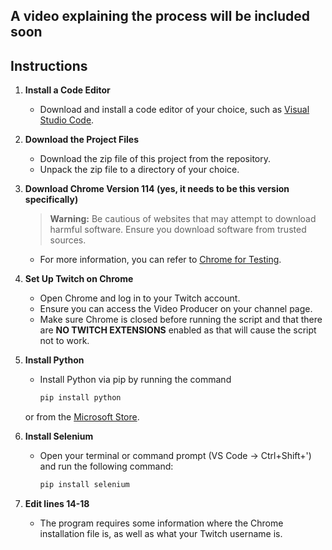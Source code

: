 ## A video explaining the process will be included soon

## Instructions

1. **Install a Code Editor**
    - Download and install a code editor of your choice, such as [Visual Studio Code](https://code.visualstudio.com/).

2. **Download the Project Files**
    - Download the zip file of this project from the repository.
    - Unpack the zip file to a directory of your choice.

3. **Download Chrome Version 114 (yes, it needs to be this version specifically)**
    > **Warning:** Be cautious of websites that may attempt to download harmful software. Ensure you download software from trusted sources.
    - For more information, you can refer to [Chrome for Testing](https://developer.chrome.com/blog/chrome-for-testing).

4. **Set Up Twitch on Chrome**
    - Open Chrome and log in to your Twitch account.
    - Ensure you can access the Video Producer on your channel page.
    - Make sure Chrome is closed before running the script and that there are **NO TWITCH EXTENSIONS** enabled as that will cause the script not to work.

5. **Install Python**
    - Install Python via pip by running the command
        ```sh
        pip install python
        ```
    or from the [Microsoft Store](https://apps.microsoft.com/detail/9PNRBTZXMB4Z).

6. **Install Selenium**
    - Open your terminal or command prompt (VS Code -> Ctrl+Shift+') and run the following command:
      ```sh
      pip install selenium
      ```

7. **Edit lines 14-18**
    - The program requires some information where the Chrome installation file is, as well as what your Twitch username is.